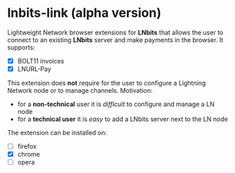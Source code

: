 # lnbits-link (alpha version)

Lightweight Network browser extensions for **LNbits** that allows the user to connect to an existing **LNbits** server and make payments in the browser. It supports:
  - [x] BOLT11 invoices
  - [x] LNURL-Pay

This extension does **not** require for the user to configure a Lightning Network node or to manage channels.
Motivation:
  - for a **non-technical** user it is *difficult* to configure and manage a LN node
  - for a **technical user** it is *easy* to add a LNbits server next to the LN node


The extension can be installed on:
 - [ ] firefox
 - [x] chrome
 - [ ] opera
